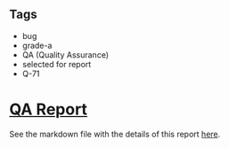 ## Tags

- bug
- grade-a
- QA (Quality Assurance)
- selected for report
- Q-71

# [QA Report](https://github.com/code-423n4/2023-03-neotokyo-findings/issues/83) 

See the markdown file with the details of this report [here](https://github.com/code-423n4/2023-03-neotokyo-findings/blob/main/data/0xSmartContract-Q.md).